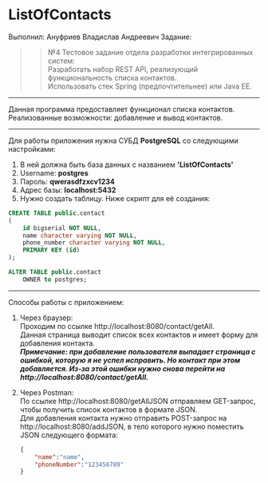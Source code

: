 # ListOfContacts
Выполнил: Ануфриев Владислав Андреевич
Задание:
>> №4  Тестовое задание отдела разработки интегрированных систем:  
>> Разработать набор REST API, реализующий функциональность списка контактов.  
>> Использовать стек Spring (предпочтительнее) или Java EE.
 ***
Данная программа предоставляет функционал списка контактов. Реализованные возможности: добавление и вывод контактов.
 ***
Для работы приложения нужна СУБД **PostgreSQL** со следующими настройками:
1. В ней должна быть база данных с названием **'ListOfContacts'**
2. Username: **postgres**
3. Пароль: **qwerasdfzxcv1234**
4. Адрес базы: **localhost:5432**
5. Нужно создать таблицу. Ниже скрипт для её создания:
```sql
CREATE TABLE public.contact
(
    id bigserial NOT NULL,
    name character varying NOT NULL,
    phone_number character varying NOT NULL,
    PRIMARY KEY (id)
);

ALTER TABLE public.contact
    OWNER to postgres;
```
***
Способы работы с приложением:
1) Через браузер:  
   Проходим по ссылке http://localhost:8080/contact/getAll.  
   Данная страница выводит список всех контактов и имеет форму для добавления контакта.  
   ***Примечание: при добавление пользователя выпадает страница с ошибкой, которую я не успел исправить. Но контакт при этом добавляется. Из-за этой ошибки нужно снова перейти на http://localhost:8080/contact/getAll.***
     
2) Через Postman:  
     По ссылке http://localhost:8080/getAllJSON отправляем GET-запроc, чтобы получить список контактов в формате JSON.  
     Для добавления контакта нужно отправить POST-запрос на http://localhost:8080/addJSON, в тело которого нужно поместить JSON следующего        формата:
     ```json
     {
         "name":"name",
         "phoneNumber":"123456789"
     }
     ```
